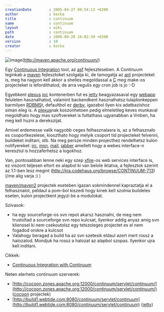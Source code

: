```yaml
---
creationDate        : 2005-04-27 09:54:13 +0200 
author              : kocka 
title               : continuum 
name                : continuum 
layout              : wiki 
path                : continuum 
date                : 2006-09-20 16:02:39 +0200 
version             : 18 
creator             : kocka 
---
```

![image](http://maven.apache.org/continuum/images/continuum_logo_75.gif)(http://maven.apache.org/continuum/)

Egy [Continuous Integration](Continuous%20Integration.html) tool, az [asf](ASF.html) fejleszteseben. A Continuum leginkab a [maven](maven.html) fejlesztoket szolgalja ki, de tamogatja az [ant](ant.html) projecteket is, meg ha nagyon kell akkor a shelles megoldassal a [C](C.html) meg make-os projecteket is lefordithatod, de arra vegulis egy cron job is jo :-D

Egyebkent [plexus](plexus.html) [ioc](ioc.html) kontenerben fut es [jetty](jetty.html) beagyazasaval egy [webapp](webapp.html) feluleten hasznalhatod, valamint backendkent hasznalhatsz tulajdonkeppen barmilyen [RDBMS](RDBMS.html)t, defaultbol ez [derby](Derby.html), igazabol ilyen kis adatbazishoz siman eleg is. A [plexus](plexus.html)nak koszonhetoen pedig  elmeletileg keves munkaval megoldhato hogy mas szoftvereket is futtathass ugyanabban a Vmben, ha meg kell huzni a derekszijat.

Amivel erdemesse valik nagyobb ceges felhasznalasra is, az a felhasznalo es csoportkezelese, kioszthato hogy melyik csoport tid projecteket felvenni, buildeket inditani, stb. Na meg persze minden projecthez rendelhetsz kulon notifyereket: [irc](irc.html), [msn](Missing.html), [mail](mail.html), [jabber](jabber.html) amellett hogy a webes interface-n keresztul is hozzaferhetsz a logokhoz.

Van, pontosabban lenne neki egy szep [xfire](xfire.html)-os web services interface is, ez viszont teljesen eltort es alapbol ki van belole iktatva, a fejlesztok szerint az 1.1-ben lesz megint (http://jira.codehaus.org/browse/CONTINUUM-713) (/me alig varja :) )

[maven/maven2](maven/maven2.html) projectek eseteben igazan sokmindennel kapraztatja el a felhasznalot, peldaul a pom-bol kiszedi hogy kinek kell szolnia buildeles eseten, kulon projectkent jegyzi be a modulokat.

Szivasok:

*   ha egy sourceforge-os svn repot akarsz hasznalni, de meg nem trustoltad a sourceforge svn repo kulcsat, ilyenkor addig anyaz amig svn klienssel ki nem csekoutolsz egy tetszoleges projectet es el nem fogadod orokre a kulcsot
*   Valahogy beragad a build ha az svn szetesik eldaul azert mert rossz a halozatod. Mondjuk ha rossz a halozat az alapbol szopas. Ilyenkor ujra kell inditani.

Cikkek:

*   [Continuous Integration with Continuum](http://today.java.net/pub/a/today/2006/05/30/continuous-integration-with-continuum.html)

Neten elerheto continuum szerverek:

*   [http://cocoon.zones.apache.org:12000/continuum/servlet/continuum/](http://cocoon.zones.apache.org:12000/continuum/servlet/continuum/) ([cocoon](cocoon.html) projectek)
*   [http://build1.webtide.com:8080/continuum/servlet/continuum](http://build1.webtide.com:8080/continuum/servlet/continuum) ([jetty](jetty.html))
